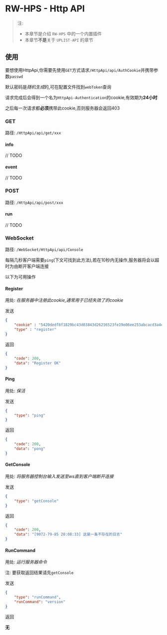 # RW-HPS - Http API

> 注:
> - 本章节是介绍 `RW-HPS` 中的一个内置插件
> - 本章节**不是**关于 `UPLIST-API` 的章节

## 使用

要想使用HttpApi,你需要先使用`GET`方式请求`/HttpApi/api/AuthCookie`并携带参数`passwd`

默认密码是*随机生成*的,可在配置文件找到`webToken`查询

请求完成后会得到一个名为`HttpApi-Authentication`的cookie,有效期为**24小时**

之后每一次请求都**必须**携带此cookie,否则服务器会返回403

### GET

路径: `/HttpApi/api/get/xxx`

#### info

// TODO

#### event

// TODO

### POST

路径: `/HttpApi/api/post/xxx`

#### run

// TODO

### WebSocket

路径: `/WebSocket/HttpApi/api/Console`

每隔几秒客户端需要`ping`(下文可找到此方法),若在10秒内无操作,服务器将会以超时为由断开客户端连接

以下为可用操作

#### Register

用处: *在服务器中注册此cookie,通常用于已经失效了的cookie*

发送

```json
{
    "cookie" : "5420dedf8f1829bc43d03843d26216523fe19e06ee253abcacd3a4ee5b9af12b",
    "type" : "register"
}
```

返回

```json
{
    "code": 200,
    "data": "Register OK"
}
```

#### Ping

用处: *保活*

发送

```json
{
    "type": "ping"
}
```

返回

```json
{
    "code": 200,
    "data": "pong"
}
```

#### GetConsole

用处: *将服务器控制台输入发送至ws直到客户端断开连接*

发送

```json
{
    "type": "getConsole"
}
```

返回

```json
{
    "code": 200,
    "data": "[9072-79-85 20:08:33] 这是一条不存在的日志"
}
```

#### RunCommand

用处: *运行服务器命令*

注: 要获取返回结果请先`getConsole`

发送

```json
{
    "type": "runCommand",
    "runCommand": "version"
}
```

返回

**无**

